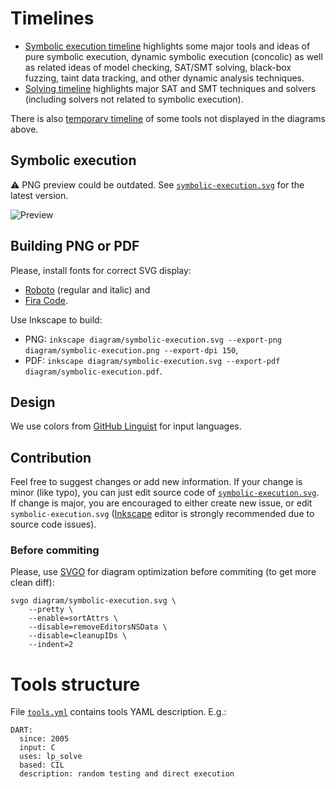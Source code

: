 Timelines
=========

* [Symbolic execution timeline](diagram/symbolic-execution.svg) highlights some major tools and ideas of pure symbolic execution, dynamic symbolic execution (concolic) as well as related ideas of model checking, SAT/SMT solving, black-box fuzzing, taint data tracking, and other dynamic analysis techniques.
* [Solving timeline](diagram/solving.svg) highlights major SAT and SMT techniques and solvers (including solvers not related to symbolic execution).

There is also [temporary timeline](diagram/other.svg) of some tools not displayed in the diagrams above.

Symbolic execution
------------------

:warning: PNG preview could be outdated. See [`symbolic-execution.svg`](diagram/symbolic-execution.svg) for the latest version.

![Preview](https://raw.github.com/enzet/dynamic-symbolic-execution/master/diagram/symbolic-execution.png)

Building PNG or PDF
-------------------

Please, install fonts for correct SVG display:
  * [Roboto](https://fonts.google.com/specimen/Roboto) (regular and italic) and
  * [Fira Code](https://github.com/tonsky/FiraCode).

Use Inkscape to build:

  * PNG: `inkscape diagram/symbolic-execution.svg --export-png diagram/symbolic-execution.png --export-dpi 150`,
  * PDF: `inkscape diagram/symbolic-execution.svg --export-pdf diagram/symbolic-execution.pdf`.

Design
------

We use colors from [GitHub Linguist](https://github.com/github/linguist/blob/master/lib/linguist/languages.yml) for input languages.

Contribution
------------

Feel free to suggest changes or add new information. If your change is minor (like typo), you can just edit source code of [`symbolic-execution.svg`](diagram/symbolic-execution.svg). If change is major, you are encouraged to either create new issue, or edit `symbolic-execution.svg` ([Inkscape](https://inkscape.org/en/) editor is strongly recommended due to source code issues).

### Before commiting ###

Please, use [SVGO](https://github.com/svg/svgo) for diagram optimization before commiting (to get more clean diff):

    svgo diagram/symbolic-execution.svg \
        --pretty \
        --enable=sortAttrs \
        --disable=removeEditorsNSData \
        --disable=cleanupIDs \
        --indent=2

Tools structure
===============

File [`tools.yml`](tools/tools.yml) contains tools YAML description. E.g.:

```
DART:
  since: 2005
  input: C
  uses: lp_solve
  based: CIL
  description: random testing and direct execution
```
